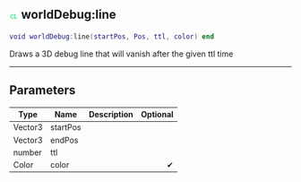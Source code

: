## ![client](.gitbook/assets/client.png) worldDebug:line


```lua
void worldDebug:line(startPos, Pos, ttl, color) end
```

Draws a 3D debug line that will vanish after the given ttl time


------
## Parameters

| Type   | Name | Description              | Optional |
| ------ | ---- | ------------------------ | -------: |
| Vector3 | startPos |  |  |
| Vector3 | endPos |  |  |
| number | ttl |  |  |
| Color | color |  | ✔ |


